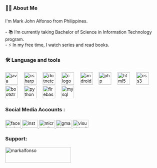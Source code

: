 
<div align="center">
</div>

###

<h3 align="left">👩‍💻  About Me</h3>

###

<p align="left">I'm Mark John Alfonso from Philippines.<br><br>- 📚 I’m currently taking Bachelor of Science in Information Technology program.<br>- ⚡ In my free time, I watch series and read books.</p>

###

<h3 align="left">🛠 Language and tools</h3>

###

<div align="left">
  <img src="https://cdn.jsdelivr.net/gh/devicons/devicon/icons/java/java-original.svg" height="40" alt="java logo"  />
  <img width="12" />
  <img src="https://cdn.jsdelivr.net/gh/devicons/devicon/icons/csharp/csharp-original.svg" height="40" alt="csharp logo"  />
  <img width="12" />
  <img src="https://cdn.jsdelivr.net/gh/devicons/devicon/icons/dotnetcore/dotnetcore-original.svg" height="40" alt="dotnetcore logo"  />
  <img width="12" />
  <img src="https://cdn.jsdelivr.net/gh/devicons/devicon/icons/c/c-original.svg" height="40" alt="c logo"  />
  <img width="12" />
  <img src="https://cdn.jsdelivr.net/gh/devicons/devicon/icons/androidstudio/androidstudio-original.svg" height="40" alt="androidstudio logo"  />
  <img width="12" />
  <img src="https://cdn.jsdelivr.net/gh/devicons/devicon/icons/php/php-original.svg" height="40" alt="php logo"  />
  <img width="12" />
  <img src="https://cdn.jsdelivr.net/gh/devicons/devicon/icons/html5/html5-original.svg" height="40" alt="html5 logo"  />
  <img width="12" />
  <img src="https://cdn.jsdelivr.net/gh/devicons/devicon/icons/css3/css3-original.svg" height="40" alt="css3 logo"  />
  <img width="12" />
  <img src="https://cdn.jsdelivr.net/gh/devicons/devicon/icons/bootstrap/bootstrap-original.svg" height="40" alt="bootstrap logo"  />
  <img width="12" />
  <img src="https://cdn.jsdelivr.net/gh/devicons/devicon/icons/python/python-original.svg" height="40" alt="python logo"  />
  <img width="12" />
  <img src="https://cdn.jsdelivr.net/gh/devicons/devicon/icons/firebase/firebase-plain.svg" height="40" alt="firebase logo"  />
  <img width="12" />
  <img src="https://cdn.jsdelivr.net/gh/devicons/devicon/icons/mysql/mysql-original.svg" height="40" alt="mysql logo"  />
</div>

###

<h3 align="left">Social Media Accounts :</h3>

###

<div align="left">
  <a href="https://www.facebook.com/markjohn.alfonso.106/" target="_blank">
    <img src="https://raw.githubusercontent.com/maurodesouza/profile-readme-generator/master/src/assets/icons/social/facebook/default.svg" width="50" height="25" alt="facebook logo"  />
  </a>
  <a href="https://www.instagram.com/ayamemj/?fbclid=IwAR0Hixf3PoHXXRTfR-cyCYSmIO-432duQ3xYnQhcK82nKbIDsCmoh5sEk50" target="_blank">
    <img src="https://raw.githubusercontent.com/maurodesouza/profile-readme-generator/master/src/assets/icons/social/instagram/default.svg" width="50" height="25" alt="instagram logo"  />
  </a>
  <a href="https://account.microsoft.com/profile/?refd=outlook.live.com" target="_blank">
    <img src="https://raw.githubusercontent.com/maurodesouza/profile-readme-generator/master/src/assets/icons/social/microsoft-outlook/default.svg" width="50" height="25" alt="microsoft-outlook logo"  />
  </a>
  <a href="https://myaccount.google.com/?utm_source=OGB&utm_medium=app" target="_blank">
    <img src="https://raw.githubusercontent.com/maurodesouza/profile-readme-generator/master/src/assets/icons/social/gmail/default.svg" width="50" height="25" alt="gmail logo"  />
  </a>
  <a href="https://aex.dev.azure.com/me?mkt=en-US" target="_blank">
    <img src="https://raw.githubusercontent.com/maurodesouza/profile-readme-generator/master/src/assets/icons/social/visualstudio/default.svg" width="50" height="25" alt="visualstudio logo"  />
  </a>
</div>
<h3 align="left">Support:</h3>
<p><a href="https://www.buymeacoffee.com/markalfonso"> <img align="left" src="https://cdn.buymeacoffee.com/buttons/v2/default-yellow.png" height="50" width="210" alt="markalfonso" /></a></p><br><br>

###

